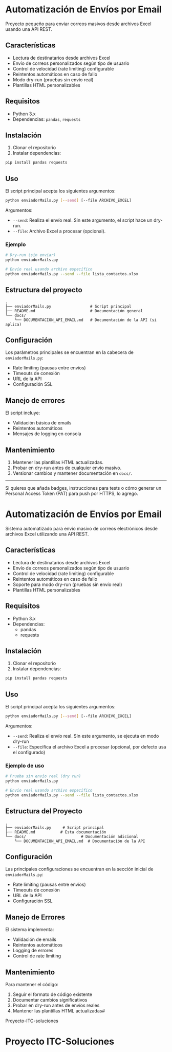 # Automatización de Envíos por Email

Proyecto pequeño para enviar correos masivos desde archivos Excel usando una API REST.

## Características

- Lectura de destinatarios desde archivos Excel
- Envío de correos personalizados según tipo de usuario
- Control de velocidad (rate limiting) configurable
- Reintentos automáticos en caso de fallo
- Modo dry-run (pruebas sin envío real)
- Plantillas HTML personalizables

## Requisitos

- Python 3.x
- Dependencias: `pandas`, `requests`

## Instalación

1. Clonar el repositorio
2. Instalar dependencias:

```bash
pip install pandas requests
```

## Uso

El script principal acepta los siguientes argumentos:

```bash
python enviadorMails.py [--send] [--file ARCHIVO_EXCEL]
```

Argumentos:

- `--send`: Realiza el envío real. Sin este argumento, el script hace un dry-run.
- `--file`: Archivo Excel a procesar (opcional).

### Ejemplo

```bash
# Dry-run (sin enviar)
python enviadorMails.py

# Envío real usando archivo específico
python enviadorMails.py --send --file lista_contactos.xlsx
```

## Estructura del proyecto

```
.
├── enviadorMails.py                 # Script principal
├── README.md                        # Documentación general
└── docs/
    └── DOCUMENTACION_API_EMAIL.md   # Documentación de la API (si aplica)
```

## Configuración

Los parámetros principales se encuentran en la cabecera de `enviadorMails.py`:

- Rate limiting (pausas entre envíos)
- Timeouts de conexión
- URL de la API
- Configuración SSL

## Manejo de errores

El script incluye:

- Validación básica de emails
- Reintentos automáticos
- Mensajes de logging en consola

## Mantenimiento

1. Mantener las plantillas HTML actualizadas.
2. Probar en dry-run antes de cualquier envío masivo.
3. Versionar cambios y mantener documentación en `docs/`.

---

Si quieres que añada badges, instrucciones para tests o cómo generar un Personal Access Token (PAT) para push por HTTPS, lo agrego.
# Automatización de Envíos por Email

Sistema automatizado para envío masivo de correos electrónicos desde archivos Excel utilizando una API REST.

## Características

- Lectura de destinatarios desde archivos Excel
- Envío de correos personalizados según tipo de usuario
- Control de velocidad (rate limiting) configurable
- Reintentos automáticos en caso de fallo
- Soporte para modo dry-run (pruebas sin envío real)
- Plantillas HTML personalizables

## Requisitos

- Python 3.x
- Dependencias:
  - pandas
  - requests

## Instalación

1. Clonar el repositorio
2. Instalar dependencias:
```bash
pip install pandas requests
```

## Uso

El script principal acepta los siguientes argumentos:

```bash
python enviadorMails.py [--send] [--file ARCHIVO_EXCEL]
```

Argumentos:
- `--send`: Realiza el envío real. Sin este argumento, se ejecuta en modo dry-run
- `--file`: Especifica el archivo Excel a procesar (opcional, por defecto usa el configurado)

### Ejemplo de uso

```bash
# Prueba sin envío real (dry run)
python enviadorMails.py

# Envío real usando archivo específico
python enviadorMails.py --send --file lista_contactos.xlsx
```

## Estructura del Proyecto

```
.
├── enviadorMails.py     # Script principal
├── README.md           # Esta documentación
└── docs/                        # Documentación adicional
    └── DOCUMENTACION_API_EMAIL.md  # Documentación de la API
```

## Configuración

Las principales configuraciones se encuentran en la sección inicial de `enviadorMails.py`:

- Rate limiting (pausas entre envíos)
- Timeouts de conexión
- URL de la API
- Configuración SSL

## Manejo de Errores

El sistema implementa:
- Validación de emails
- Reintentos automáticos
- Logging de errores
- Control de rate limiting

## Mantenimiento

Para mantener el código:
1. Seguir el formato de código existente
2. Documentar cambios significativos
3. Probar en dry-run antes de envíos reales
4. Mantener las plantillas HTML actualizadas#

Proyecto-ITC-soluciones

# Proyecto ITC-Soluciones
